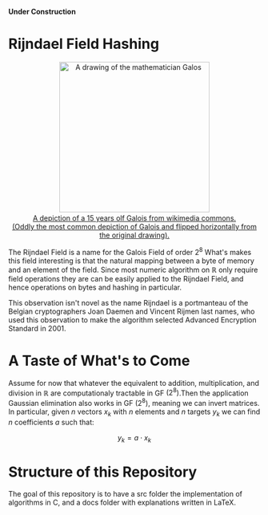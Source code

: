 **Under Construction**

# Rijndael Field Hashing

<p align="center">
  <img src="https://upload.wikimedia.org/wikipedia/commons/5/53/Evariste_galois.jpg" alt="A drawing of the mathematician Galos" width = 300px>
    <a href="https://en.wikipedia.org/wiki/%C3%89variste_Galois">
	<br>
	    A depiction of a 15 years olf Galois from wikimedia commons.
	        <br>
		    (Oddly the most common depiction of Galois and flipped horizontally from the original drawing).
  </a>
</p>

The Rijndael Field is a name for the Galois Field of order $2^8$
What's makes this field interesting is that the natural mapping between a byte of memory and an element of the field.
Since most numeric algorithm on $\mathbb{R}$ only require field operations they are can be easily applied to the Rijndael Field, and hence operations on bytes and hashing in particular.

This observation isn't novel as the name Rijndael is a portmanteau of the Belgian cryptographers Joan Daemen and Vincent
Rijmen last names, who used this observation to make the algorithm selected Advanced Encryption Standard in 2001.

# A Taste of What's to Come
Assume for now that whatever the equivalent to addition, multiplication, and division in $\mathbb{R}$ are computationaly tractable in GF $(2^8)$.Then the application Gaussian elimination also works in GF $(2^8)$, meaning we can invert matrices.
In particular, given $n$ vectors $x_k$ with $n$ elements and $n$ targets $y_k$ we can find $n$ coefficients $a$ such that:

$$ y_k = a\cdot x_k $$

# Structure of this Repository
The goal of this repository is to have a src folder the implementation of algorithms in C, and a docs folder with explanations written in LaTeX. 
